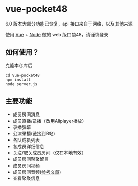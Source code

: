 # vue-pocket48

6.0 版本大部分功能已恢复，api 接口来自于网络，以及其他来源

使用 [Vue](https://vuejs.org/) + [Node](https://nodejs.org) 做的 web 版口袋48，请谨慎登录

## 如何使用？

克隆本仓库后

   ```shell
   cd Vue-pocket48
   npm install
   node server.js
   ```

## 主要功能

* 成员房间消息
* 成员直播/录播（改用Aliplayer播放）
* 录播弹幕
* 公演录播(链接到B站)
* 各队成员列表
* 各成员详细信息
* 关注/取关成员房间（仅在本地有效）
* 成员房间聚聚留言
* 成员房间视频
* 成员房间音频([参考文章](http://www.cnblogs.com/yuhongda0315/p/5224188.html))
* 查看聚聚信息